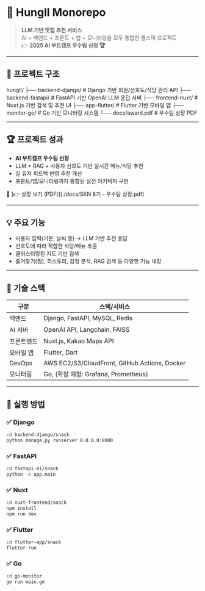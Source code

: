 # 🍱 Hungll Monorepo

> **LLM 기반 맛집 추천 서비스**  
> AI + 백엔드 + 프론트 + 앱 + 모니터링을 모두 통합한 풀스택 프로젝트  
> 👉 **2025 AI 부트캠프 우수팀 선정 🏆**

---

## 🧩 프로젝트 구조

hungll/
├── backend-django/ # Django 기반 회원/선호도/식당 관리 API
├── backend-fastapi/ # FastAPI 기반 OpenAI LLM 응답 서버
├── frontend-nuxt/ # Nuxt.js 기반 검색 및 추천 UI
├── app-flutter/ # Flutter 기반 모바일 앱
├── monitor-go/ # Go 기반 모니터링 시스템
└── docs/award.pdf # 우수팀 상장 PDF


---

## 🏆 프로젝트 성과

- **AI 부트캠프 우수팀 선정**
- LLM + RAG + 사용자 선호도 기반 실시간 메뉴/식당 추천
- 실 유저 피드백 반영 추천 개선
- 프론트/앱/모니터링까지 통합된 실전 아키텍처 구현

📄 [👉 상장 보기 (PDF)](./docs/SKN 8기 - 우수팀 상장.pdf)

---

## 💡 주요 기능

- 사용자 입력(기분, 날씨 등) → LLM 기반 추천 응답
- 선호도에 따라 적합한 식당/메뉴 추출
- 클러스터링된 지도 기반 검색
- 즐겨찾기(찜), 히스토리, 감정 분석, RAG 검색 등 다양한 기능 내장

---

## 🧪 기술 스택

| 구분       | 스택/서비스 |
|------------|-------------|
| 백엔드     | Django, FastAPI, MySQL, Redis |
| AI 서버    | OpenAI API, Langchain, FAISS |
| 프론트엔드 | Nuxt.js, Kakao Maps API |
| 모바일 앱  | Flutter, Dart |
| DevOps     | AWS EC2/S3/CloudFront, GitHub Actions, Docker |
| 모니터링   | Go, (확장 예정: Grafana, Prometheus) |

---

## 🚀 실행 방법

### ✅ Django
```bash
cd backend-django/snack
python manage.py runserver 0.0.0.0:8000
```

### ✅ FastAPI
```bash
cd fastapi-ai/snack
python -m app.main
```

### ✅ Nuxt
```bash
cd nuxt-frontend/snack
npm install
npm run dev
```

### ✅ Flutter
```bash
cd flutter-app/snack
flutter run
```

### ✅ Go
```bash
cd go-monitor
go run main.go
```
